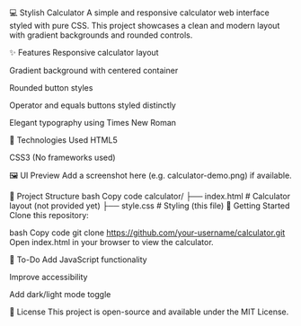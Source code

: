 💻 Stylish Calculator
A simple and responsive calculator web interface styled with pure CSS. This project showcases a clean and modern layout with gradient backgrounds and rounded controls.

✨ Features
Responsive calculator layout

Gradient background with centered container

Rounded button styles

Operator and equals buttons styled distinctly

Elegant typography using Times New Roman

🧠 Technologies Used
HTML5

CSS3 (No frameworks used)

🖼️ UI Preview
Add a screenshot here (e.g. calculator-demo.png) if available.

📁 Project Structure
bash
Copy code
calculator/
├── index.html          # Calculator layout (not provided yet)
├── style.css           # Styling (this file)
🚀 Getting Started
Clone this repository:

bash
Copy code
git clone https://github.com/your-username/calculator.git
Open index.html in your browser to view the calculator.

📌 To-Do
 Add JavaScript functionality

 Improve accessibility

 Add dark/light mode toggle

📝 License
This project is open-source and available under the MIT License.
